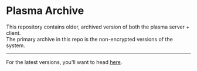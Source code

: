 # Plasma Archive

This repository contains older, archived version of both the plasma server + client.  
The primary archive in this repo is the non-encrypted versions of the system.

---
For the latest versions, you'll want to head [here](https://github.com/plasma-chat/plasma).
